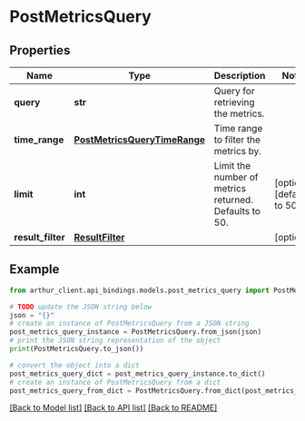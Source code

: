 # PostMetricsQuery


## Properties

Name | Type | Description | Notes
------------ | ------------- | ------------- | -------------
**query** | **str** | Query for retrieving the metrics. | 
**time_range** | [**PostMetricsQueryTimeRange**](PostMetricsQueryTimeRange.md) | Time range to filter the metrics by. | 
**limit** | **int** | Limit the number of metrics returned. Defaults to 50. | [optional] [default to 50]
**result_filter** | [**ResultFilter**](ResultFilter.md) |  | [optional] 

## Example

```python
from arthur_client.api_bindings.models.post_metrics_query import PostMetricsQuery

# TODO update the JSON string below
json = "{}"
# create an instance of PostMetricsQuery from a JSON string
post_metrics_query_instance = PostMetricsQuery.from_json(json)
# print the JSON string representation of the object
print(PostMetricsQuery.to_json())

# convert the object into a dict
post_metrics_query_dict = post_metrics_query_instance.to_dict()
# create an instance of PostMetricsQuery from a dict
post_metrics_query_from_dict = PostMetricsQuery.from_dict(post_metrics_query_dict)
```
[[Back to Model list]](../README.md#documentation-for-models) [[Back to API list]](../README.md#documentation-for-api-endpoints) [[Back to README]](../README.md)


